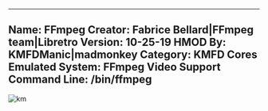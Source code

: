 -----------------------
Name: FFmpeg
Creator: Fabrice Bellard|FFmpeg team|Libretro
Version: 10-25-19
HMOD By: KMFDManic|madmonkey
Category: KMFD Cores
Emulated System: FFmpeg Video Support
Command Line: /bin/ffmpeg
-----------------------
![km](https://i.imgur.com/g5AlJJd.png)
